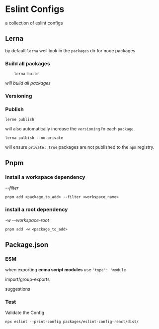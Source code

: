 # Eslint Configs

a collection of eslint configs

## Lerna

by default `lerna` weil look in the `packages` dir for node packages

### Build all packages

```shell
    lerna build
```
_will build all packages_

### Versioning

### Publish

```shell
lerne publish
```

 will also automatically increase the `versioning` fo each `package`.

```shell
lerna pulbish --no-private
```

will ensure `private: true` packages are not published to the `npm` registry.


## Pnpm

### install a workspace dependency

_--filter_

```shell
pnpm add <package_to_add> --filter <workspace_name>
```

### install a root dependency

_-w --workspace-root_

```shell
pnpm add -w <package_to_add>
```

## Package.json

### ESM

when exporting **ecma script modules** use `"type": "module`


import/group-exports

suggestions

### Test

Validate the Config

```shell
npx eslint --print-config packages/eslint-config-react/dist/
```
